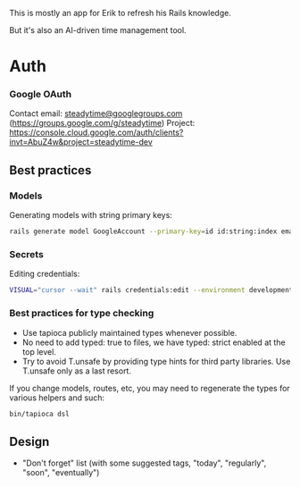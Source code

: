 This is mostly an app for Erik to refresh his Rails knowledge.

But it's also an AI-driven time management tool.

# Auth

### Google OAuth

Contact email: steadytime@googlegroups.com (https://groups.google.com/g/steadytime)
Project: https://console.cloud.google.com/auth/clients?invt=AbuZ4w&project=steadytime-dev

## Best practices

### Models

Generating models with string primary keys:

```sh
rails generate model GoogleAccount --primary-key=id id:string:index email:string ...
```

### Secrets

Editing credentials:

```sh
VISUAL="cursor --wait" rails credentials:edit --environment development
```

### Best practices for type checking

 - Use tapioca publicly maintained types whenever possible.
 - No need to add typed: true to files, we have typed: strict enabled at the top level.
 - Try to avoid T.unsafe by providing type hints for third party libraries. Use T.unsafe only as a last resort.

If you change models, routes, etc, you may need to regenerate the types for various helpers and such:

```sh
bin/tapioca dsl
```

## Design

 - "Don't forget" list (with some suggested tags, "today", "regularly", "soon", "eventually")

